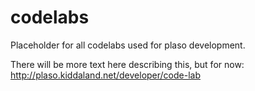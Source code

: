 codelabs
========

Placeholder for all codelabs used for plaso development.

There will be more text here describing this, but for now: http://plaso.kiddaland.net/developer/code-lab
